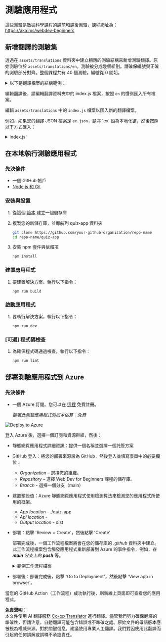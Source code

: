 <!--
CO_OP_TRANSLATOR_METADATA:
{
  "original_hash": "5301875c55bb305e6046bed3a4fd06d2",
  "translation_date": "2025-08-26T01:11:50+00:00",
  "source_file": "quiz-app/README.md",
  "language_code": "mo"
}
-->
# 測驗應用程式

這些測驗是數據科學課程的課前和課後測驗，課程網址為：https://aka.ms/webdev-beginners

## 新增翻譯的測驗集

透過在 `assets/translations` 資料夾中建立相應的測驗結構來新增測驗翻譯。原始測驗位於 `assets/translations/en`。測驗被分成幾個組別。請確保編號與正確的測驗部分對齊。整個課程共有 40 個測驗，編號從 0 開始。

<details>
<summary>以下是翻譯檔案的結構範例：</summary>

```
[
    {
        "title": "A title",
        "complete": "A complete button title",
        "error": "An error message upon selecting the wrong answer",
        "quizzes": [
            {
                "id": 1,
                "title": "Title",
                "quiz": [
                    {
                        "questionText": "The question asked",
                        "answerOptions": [
                            {
                                "answerText": "Option 1 title",
                                "isCorrect": true
                            },
                            {
                                "answerText": "Option 2 title",
                                "isCorrect": false
                            }
                        ]
                    }
                ]
            }
        ]
    }
]
```
</details>

編輯翻譯後，請編輯翻譯資料夾中的 index.js 檔案，按照 `en` 的慣例匯入所有檔案。

編輯 `assets/translations` 中的 `index.js` 檔案以匯入新的翻譯檔案。

例如，如果您的翻譯 JSON 檔案是 `ex.json`，請將 'ex' 設為本地化鍵，然後按照以下方式匯入：

<details>
<summary>index.js</summary>

```
import ex from "./ex.json";

// if 'ex' is localization key then enter it like so in `messages` to expose it 

const messages = {
  ex: ex[0],
};

export default messages;
```

</details>

## 在本地執行測驗應用程式

### 先決條件

- 一個 GitHub 帳戶
- [Node.js 和 Git](https://nodejs.org/)

### 安裝與設置

1. 從這個 [範本](https://github.com/new?template_name=Web-Dev-For-Beginners&template_owner=microsoft) 建立一個儲存庫

1. 複製您的新儲存庫，並導航到 quiz-app 資料夾

   ```bash
   git clone https://github.com/your-github-organization/repo-name
   cd repo-name/quiz-app
   ```

1. 安裝 npm 套件與依賴項

   ```bash
   npm install
   ```

### 建置應用程式

1. 要建置解決方案，執行以下指令：

   ```bash
   npm run build
   ```

### 啟動應用程式

1. 要執行解決方案，執行以下指令：

    ```bash
    npm run dev
    ```

### [可選] 程式碼檢查

1. 為確保程式碼通過檢查，執行以下指令：

    ```bash
    npm run lint
    ```

## 部署測驗應用程式到 Azure

### 先決條件
- 一個 Azure 訂閱。您可以在 [這裡](https://aka.ms/azure-free) 免費註冊。

    _部署此測驗應用程式的成本估算：免費_

[![Deploy to Azure](https://aka.ms/deploytoazurebutton)](https://portal.azure.com/#create/Microsoft.StaticApp)

登入 Azure 後，選擇一個訂閱和資源群組，然後：

- 靜態網頁應用程式詳細資訊：提供一個名稱並選擇一個託管方案
- GitHub 登入：將您的部署來源設為 GitHub，然後登入並填寫表單中的必要欄位：
    - *Organization* – 選擇您的組織。
    - *Repository* – 選擇 Web Dev for Beginners 課程的儲存庫。
    - *Branch* - 選擇一個分支（main）
- 建置預設值：Azure 靜態網頁應用程式使用檢測算法來檢測您的應用程式所使用的框架。
    - *App location* - ./quiz-app
    - *Api location* -
    - *Output location* - dist
- 部署：點擊 'Review + Create'，然後點擊 'Create'

    部署完成後，一個工作流程檔案將會在您的儲存庫的 *.github* 資料夾中建立。此工作流程檔案包含觸發應用程式重新部署到 Azure 的事件指令，例如，_在 **main** 分支上的 **push**_ 等。

    <details>
    <summary>範例工作流程檔案</summary>
    以下是 GitHub Actions 工作流程檔案的範例：
    name: Azure Static Web Apps CI/CD

    ```
    on:
    push:
        branches:
        - main
    pull_request:
        types: [opened, synchronize, reopened, closed]
        branches:
        - main

    jobs:
    build_and_deploy_job:
        runs-on: ubuntu-latest
        name: Build and Deploy Job
        steps:
        - uses: actions/checkout@v2
        - name: Build And Deploy
            id: builddeploy
            uses: Azure/static-web-apps-deploy@v1
            with:
            azure_static_web_apps_api_token: ${{ secrets.AZURE_STATIC_WEB_APPS_API_TOKEN }}
            repo_token: ${{ secrets.GITHUB_TOKEN }}
            action: "upload"
            app_location: "quiz-app" # App source code path
            api_location: ""API source code path optional
            output_location: "dist" #Built app content directory - optional
    ```

    </details>

- 部署後：部署完成後，點擊 'Go to Deployment'，然後點擊 'View app in browser'。

當您的 GitHub Action（工作流程）成功執行後，刷新線上頁面即可查看您的應用程式。

**免責聲明**：  
本文件使用 AI 翻譯服務 [Co-op Translator](https://github.com/Azure/co-op-translator) 進行翻譯。儘管我們努力確保翻譯的準確性，但請注意，自動翻譯可能包含錯誤或不準確之處。原始文件的母語版本應被視為權威來源。對於關鍵信息，建議使用專業人工翻譯。我們對因使用此翻譯而引起的任何誤解或誤釋不承擔責任。